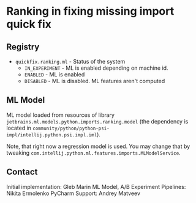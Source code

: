 # Ranking in fixing missing import quick fix

## Registry

* `quickfix.ranking.ml` - Status of the system
  * `IN_EXPERIMENT` - ML is enabled depending on machine id.
  * `ENABLED` - ML is enabled
  * `DISABLED` - ML is disabled. ML features aren't computed

## ML Model

ML model loaded from resources of library `jetbrains.ml.models.python.imports.ranking.model`
(the dependency is located in `community/python/python-psi-impl/intellij.python.psi.impl.iml`).


Note, that right now a regression model is used.
You may change that by tweaking `com.intellij.python.ml.features.imports.MLModelService`.

## Contact

Initial implementation: Gleb Marin
ML Model, A/B Experiment Pipelines: Nikita Ermolenko
PyCharm Support: Andrey Matveev
